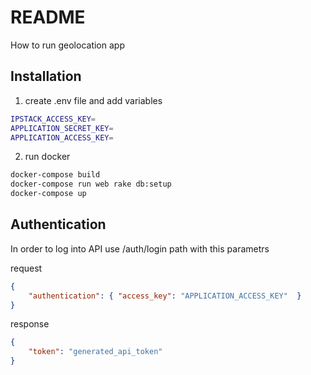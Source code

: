 # README

How to run geolocation app 

## Installation

1. create .env file and add variables 

```bash
IPSTACK_ACCESS_KEY=
APPLICATION_SECRET_KEY=
APPLICATION_ACCESS_KEY=
```

2. run docker 

```bash
docker-compose build
docker-compose run web rake db:setup
docker-compose up
```

## Authentication

In order to log into API use /auth/login path with this parametrs

request 

```json
{
    "authentication": { "access_key": "APPLICATION_ACCESS_KEY"  }
}
```

response 

```json
{
    "token": "generated_api_token"
}
```
